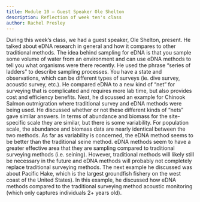 ```yaml
---
title: Module 10 – Guest Speaker Ole Shelton
description: Reflection of week ten's class
author: Rachel Presley
---
```


During this week’s class, we had a guest speaker, Ole Shelton, present. He talked about eDNA research in general and how it compares to other traditional methods. The idea behind sampling for eDNA is that you sample some volume of water from an environment and can use eDNA methods to tell you what organisms were there recently. He used the phrase “series of ladders” to describe sampling processes. You have a state and observations, which can be different types of surveys (ie. dive survey, acoustic survey, etc.). He compared eDNA to a new kind of “net” for surveying that is complicated and requires more lab time, but also provides cost and efficiency benefits. Next, he discussed an example for Chinook Salmon outmigration where traditional survey and eDNA methods were being used. He discussed whether or not these different kinds of “nets” gave similar answers. In terms of abundance and biomass for the site-specific scale they are similar, but there is some variability. For population scale, the abundance and biomass data are nearly identical between the two methods. As far as variability is concerned, the eDNA method seems to be better than the traditional seine method. eDNA methods seem to have a greater effective area that they are sampling compared to traditional surveying methods (i.e. seining). However, traditional methods will likely still be necessary in the future and eDNA methods will probably not completely replace traditional surveying methods. The next example he discussed was about Pacific Hake, which is the largest groundfish fishery on the west coast of the United States). In this example, he discussed how eDNA methods compared to the traditional surveying method acoustic monitoring (which only captures individuals 2+ years old). 